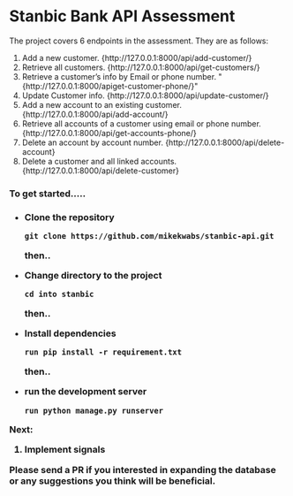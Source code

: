 <h1> Stanbic Bank API Assessment</h1>

<p>The project covers 6 endpoints in the assessment. They are as follows: </p>
<ol>
    <li>Add a new customer.  {http://127.0.0.1:8000/api/add-customer/}</li>
    <li> Retrieve all customers.  {http://127.0.0.1:8000/api/get-customers/}</li>
    <li>Retrieve a customer’s info by Email or phone number.  "{http://127.0.0.1:8000/apiget-customer-phone/}"</li>
    <li>Update Customer info.  {http://127.0.0.1:8000/api/update-customer/<int:pk>}</li>
    <li> Add a new account to an existing customer.  {http://127.0.0.1:8000/api/add-account/}</li>
    <li>Retrieve all accounts of a customer using email or phone number. {http://127.0.0.1:8000/api/get-accounts-phone/<str:pk>}</li>
    <li>Delete an account by account number.  {http://127.0.0.1:8000/api/delete-account}</li>
    <li>Delete a customer and all linked accounts.  {http://127.0.0.1:8000/api/delete-customer}</li>

</ol>

<h3> To get started..... <h3>

<ul>
<li>Clone the repository</li>

```
git clone https://github.com/mikekwabs/stanbic-api.git
```

<p> then..<p>

<li>Change directory to the project</li>

```
cd into stanbic
```

<p> then..<p>

<li>Install dependencies</li>

```
run pip install -r requirement.txt
```

<p> then..<p>

<li>run the development server</li>

```
run python manage.py runserver
```

</ul>

<p> Next: </p>

<ol>
    <li> Implement signals</li>
</ol>

<p> Please send a PR if you interested in expanding the database or any suggestions you think will be beneficial.</p>